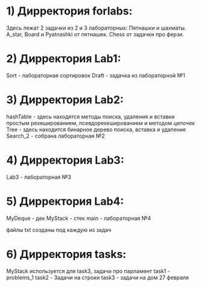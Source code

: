 # 1) Дирректория forlabs:
Здесь лежат 2 задачки из 2 и 3 лабораторных: Пятнашки и шахматы.
A_star, Board и Pyatnashki от пятнашек.
Chess от задачки про ферзи.

# 2) Дирректория Lab1:
Sort - лабораторная сортировок
Draft - задачка из лабораторной №1

# 3) Дирректория Lab2:
hashTable - здесь находятся методы поиска, удаления и вставки простым рехешированием, псевдорехешированием и методом цепочек
Tree - здесь находится бинарное дерево поиска, вставка и удаление
Search_2 - собрана лабораторная №2

# 4) Дирректория Lab3:
Lab3 - лабораторная №3

# 5) Дирректория Lab4:
MyDeque - дек
MyStack - стек
main - лабораторная №4

файлы txt созданы под каждую из задач

# 6) Дирректория tasks:
MyStack используется для task3, задачи про парламент
task1 - problems_1
task2 - Задачи на строки
task3 - задачи на дом 27 февраля
